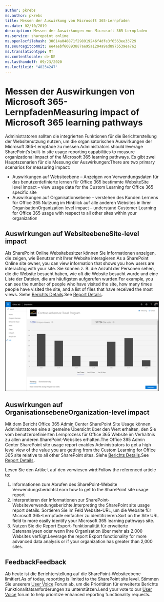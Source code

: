```yaml
---
author: pkrebs
ms.author: pkrebs
title: Messen der Auswirkung von Microsoft 365-Lernpfaden
ms.date: 02/10/2019
description: Messen der Auswirkungen von Microsoft 365-Lernpfaden
ms.service: sharepoint online
ms.openlocfilehash: 30614a048871f298019246f4dfe3f6563ee33729
ms.sourcegitcommit: ee4aebf60893887ae95a1294a9ad8975539ea762
ms.translationtype: MT
ms.contentlocale: de-DE
ms.lasthandoff: 09/23/2020
ms.locfileid: "48234247"
---
```

# <a name="measuring-impact-of-microsoft-365-learning-pathways"></a><span data-ttu-id="daf5a-103">Messen der Auswirkungen von Microsoft 365-Lernpfaden</span><span class="sxs-lookup"><span data-stu-id="daf5a-103">Measuring impact of Microsoft 365 learning pathways</span></span>

<span data-ttu-id="daf5a-104">Administratoren sollten die integrierten Funktionen für die Berichterstellung der Websitenutzung nutzen, um die organisatorischen Auswirkungen der Microsoft 365-Lernpfade zu messen.</span><span class="sxs-lookup"><span data-stu-id="daf5a-104">Administrators should leverage SharePoint’s built-in site usage reporting capabilities to measure organizational impact of the Microsoft 365 learning pathways.</span></span> <span data-ttu-id="daf5a-105">Es gibt zwei Hauptszenarien für die Messung der Auswirkungen:</span><span class="sxs-lookup"><span data-stu-id="daf5a-105">There are two primary scenarios for measuring impact:</span></span> 
- <span data-ttu-id="daf5a-106">Auswirkungen auf Websiteebene – Anzeigen von Verwendungsdaten für das benutzerdefinierte lernen für Office 365 bestimmte Website</span><span class="sxs-lookup"><span data-stu-id="daf5a-106">Site level impact – view usage data for the Custom Learning for Office 365 specific site</span></span> 
- <span data-ttu-id="daf5a-107">Auswirkungen auf Organisationsebene – verstehen des Kunden Lernens für Office 365 Nutzung im Hinblick auf alle anderen Websites in Ihrer Organisation</span><span class="sxs-lookup"><span data-stu-id="daf5a-107">Organization level impact – understand Customer Learning for Office 365 usage with respect to all other sites within your organization</span></span>

## <a name="site-level-impact"></a><span data-ttu-id="daf5a-108">Auswirkungen auf Websiteebene</span><span class="sxs-lookup"><span data-stu-id="daf5a-108">Site-level impact</span></span>

<span data-ttu-id="daf5a-109">Als SharePoint Online Websitebesitzer können Sie Informationen anzeigen, die zeigen, wie Benutzer mit Ihrer Website interagieren.</span><span class="sxs-lookup"><span data-stu-id="daf5a-109">As a SharePoint Online site owner, you can view information that shows you how users are interacting with your site.</span></span> <span data-ttu-id="daf5a-110">Sie können z. B. die Anzahl der Personen sehen, die die Website besucht haben, wie oft die Website besucht wurde und eine Liste der Dateien, die am häufigsten aufgerufen wurden.</span><span class="sxs-lookup"><span data-stu-id="daf5a-110">For example, you can see the number of people who have visited the site, how many times people have visited the site, and a list of files that have received the most views.</span></span> <span data-ttu-id="daf5a-111">Siehe [Berichts Details](https://support.office.com/article/view-usage-data-for-your-sharepoint-site-2fa8ddc2-c4b3-4268-8d26-a772dc55779e).</span><span class="sxs-lookup"><span data-stu-id="daf5a-111">See [Report Details](https://support.office.com/article/view-usage-data-for-your-sharepoint-site-2fa8ddc2-c4b3-4268-8d26-a772dc55779e).</span></span> 

![cg-measureimpactreport.png](media/cg-measureimpactreport.png)

## <a name="organization-level-impact"></a><span data-ttu-id="daf5a-113">Auswirkungen auf Organisationsebene</span><span class="sxs-lookup"><span data-stu-id="daf5a-113">Organization-level impact</span></span>
<span data-ttu-id="daf5a-114">Mit dem Bericht Office 365 Admin Center SharePoint Site Usage können Administratoren eine allgemeine Übersicht über den Wert erhalten, den Sie vom benutzerdefinierten Lernprozess für Office 365 Website im Verhältnis zu allen anderen SharePoint-Websites erhalten.</span><span class="sxs-lookup"><span data-stu-id="daf5a-114">The Office 365 Admin Center SharePoint site usage report enables Administrators to get a high level view of the value you are getting from the Custom Learning for Office 365 site relative to all other SharePoint sites.</span></span> <span data-ttu-id="daf5a-115">Siehe [Berichts Details](https://docs.microsoft.com/office365/admin/activity-reports/sharepoint-site-usage?view=o365-worldwide).</span><span class="sxs-lookup"><span data-stu-id="daf5a-115">See [Report Details](https://docs.microsoft.com/office365/admin/activity-reports/sharepoint-site-usage?view=o365-worldwide).</span></span>
 
<span data-ttu-id="daf5a-116">Lesen Sie den Artikel, auf den verwiesen wird:</span><span class="sxs-lookup"><span data-stu-id="daf5a-116">Follow the referenced article to:</span></span> 
1. <span data-ttu-id="daf5a-117">Informationen zum Abrufen des SharePoint-Website Verwendungsberichts</span><span class="sxs-lookup"><span data-stu-id="daf5a-117">Learn how to get to the SharePoint site usage report</span></span> 
2. <span data-ttu-id="daf5a-118">Interpretieren der Informationen zur SharePoint-Websiteverwendungsberichte.</span><span class="sxs-lookup"><span data-stu-id="daf5a-118">Interpreting the SharePoint site usage report details.</span></span> <span data-ttu-id="daf5a-119">Sortieren Sie im Feld Website-URL, um die Website für Microsoft 365-Lernpfade einfacher zu identifizieren.</span><span class="sxs-lookup"><span data-stu-id="daf5a-119">Sort on the Site URL field to more easily identify your Microsoft 365 learning pathways site.</span></span> 
3. <span data-ttu-id="daf5a-120">Nutzen Sie die Report Export-Funktionalität für erweiterte Datenanalysen oder wenn Ihre Organisation über mehr als 2.000 Websites verfügt.</span><span class="sxs-lookup"><span data-stu-id="daf5a-120">Leverage the report Export functionality for more advanced data analysis or if your organization has greater than 2,000 sites.</span></span> 

## <a name="feedback"></a><span data-ttu-id="daf5a-121">Feedback</span><span class="sxs-lookup"><span data-stu-id="daf5a-121">Feedback</span></span>

<span data-ttu-id="daf5a-122">Ab heute ist die Berichterstellung auf die SharePoint-Websiteebene limitiert.</span><span class="sxs-lookup"><span data-stu-id="daf5a-122">As of today, reporting is limited to the SharePoint site level.</span></span> <span data-ttu-id="daf5a-123">Stimmen Sie unserem [User Voice](https://go.microsoft.com/fwlink/?linkid=2109552) Forum ab, um die Prioritäten für erweiterte Berichts Funktionalitätsanforderungen zu unterstützen.</span><span class="sxs-lookup"><span data-stu-id="daf5a-123">Lend your vote to our [User Voice](https://go.microsoft.com/fwlink/?linkid=2109552) forum to help prioritize enhanced reporting functionality requests.</span></span>   

